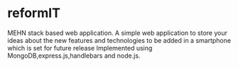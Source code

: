 # reformIT
MEHN stack based web application.
A simple web application to store your ideas about the new features and technologies to be added in a smartphone which is set for future
release
Implemented using MongoDB,express.js,handlebars and node.js.
